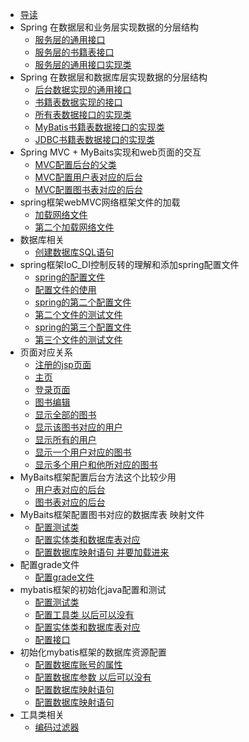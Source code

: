 
* [导读](README.md)
* Spring 在数据层和业务层实现数据的分层结构
    * [服务层的通用接口](src/main/java/service/GenericService.java)	
    * [服务层的书籍表接口](src/main/java/service/BookService.java)	
    * [服务层的通用接口实现类](src/main/java/service/impl/GenericServiceImpl.java)	
* Spring 在数据层和数据库层实现数据的分层结构
    * [后台数据实现的通用接口](src/main/java/dao/GenericDao.java)	
    * [书籍表数据实现的接口](src/main/java/dao/BookDao.java)	
    * [所有表数据接口的实现类](src/main/java/dao/impl/GenericDaoImpl.java)	
    * [MyBatis书籍表数据接口的实现类](src/main/java/dao/impl/BookDaoImpl.java)	
    * [JDBC书籍表数据接口的实现类](src/main/java/dao/impl/JDBCBookDaoImpl.java)	
* Spring MVC + MyBaits实现和web页面的交互
    * [MVC配置后台的父类](src/main/java/controller/BaseController.java)	
    * [MVC配置用户表对应的后台](src/main/java/controller/UserController.java)	
    * [MVC配置图书表对应的后台](src/main/java/controller/BookController.java)	  
* spring框架webMVC网络框架文件的加载
  * [加载网络文件](src/main/webapp/WEB-INF/web.xml)  
  * [第二个加载网络文件](src/main/webapp/WEB-INF/web-servlet.xml)  
* 数据库相关     
    * [创建数据库SQL语句](sql/db.sql)	
* spring框架IoC_DI控制反转的理解和添加spring配置文件
   * [spring的配置文件](src/main/resources/applicationContext.xml)	
   * [配置文件的使用](src/main/java/ioc/c/Test.java)	 
   * [spring的第二个配置文件](src/main/resources/beans.xml)	
   * [第二个文件的测试文件](src/main/java/ioc/spring/Test.java)	 
   * [spring的第三个配置文件](src/main/resources/test.xml)	
   * [第三个文件的测试文件](src/main/java/ioc/spring/Calculator.java)	
* 页面对应关系
  * [注册的jsp页面](src/main/webapp/sign_up.jsp)	    
  * [主页](src/main/webapp/home.jsp)	    
  * [登录页面](src/main/webapp/index.jsp)	    
  * [图书编辑](src/main/webapp/edit.jsp)	    
  * [显示全部的图书](src/main/webapp/books.jsp)	    
  * [显示该图书对应的用户](src/main/webapp/book.jsp)	    
  * [显示所有的用户](src/main/webapp/users.jsp)	    
  * [显示一个用户对应的图书](src/main/webapp/userBooks.jsp)	    
  * [显示多个用户和他所对应的图书](src/main/webapp/userAndBooks.jsp)	    
* MyBaits框架配置后台方法这个比较少用     
    * [用户表对应的后台](src/main/java/action/UserAction.java)	
    * [图书表对应的后台](src/main/java/action/BookAction.java)	
* MyBaits框架配置图书对应的数据库表   映射文件  
    * [配置测试类](src/main/java/demo/BookTest.java)	
    * [配置实体类和数据库表对应](src/main/java/demo.model/Book.java)	
    * [配置数据库映射语句  并要加载进来](src/main/resources/book-mapper.xml)	
* 配置grade文件     
    * [配置grade文件](build.gradle)	
* mybatis框架的初始化java配置和测试   
    * [配置测试类](src/main/java/demo/MyBatisTest.java)	
    * [配置工具类 以后可以没有](src/main/java/util/MyBatisSession.java)	
    * [配置实体类和数据库表对应](src/main/java/demo.model/User.java)	
    * [配置接口](src/main/java/mapper/UserMapper.java)	
* 初始化mybatis框架的数据库资源配置  
    * [配置数据库账号的属性](src/main/resources/jdbc.properties)	
    * [配置数据库参数 以后可以没有](src/main/resources/mybatis-config.xml)	
    * [配置数据库映射语句](src/main/resources/user-mapper.xml)	
    * [配置数据库映射语句](src/main/resources/book-mapper.xml)	
* 工具类相关        
    * [编码过滤器](src/main/java/util/EncodingFilter.java)	



